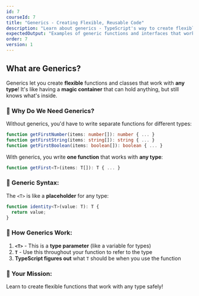 ```yaml
---
id: 7
courseId: 7
title: "Generics - Creating Flexible, Reusable Code"
description: "Learn about generics - TypeScript's way to create flexible functions and classes!"
expectedOutput: "Examples of generic functions and interfaces that work with any type"
order: 7
version: 1
---
```


## What are Generics?

Generics let you create **flexible** functions and classes that work with **any type**! It's like having a **magic container** that can hold anything, but still knows what's inside.

### 🤔 Why Do We Need Generics?

Without generics, you'd have to write separate functions for different types:
```typescript
function getFirstNumber(items: number[]): number { ... }
function getFirstString(items: string[]): string { ... }
function getFirstBoolean(items: boolean[]): boolean { ... }
```

With generics, you write **one function** that works with **any type**:
```typescript
function getFirst<T>(items: T[]): T { ... }
```

### 🎯 Generic Syntax:

The `<T>` is like a **placeholder** for any type:
```typescript
function identity<T>(value: T): T {
  return value;
}
```

### 📝 How Generics Work:

1. **`<T>`** - This is a **type parameter** (like a variable for types)
2. **`T`** - Use this throughout your function to refer to the type
3. **TypeScript figures out** what `T` should be when you use the function

### 🚀 Your Mission:

Learn to create flexible functions that work with any type safely!